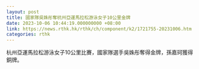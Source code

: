 ```yaml
---
layout: post
title: 國家隊吳姝彤奪杭州亞運馬拉松游泳女子10公里金牌
date: 2023-10-06 10:44:19.000000000 +08:00
link: https://news.rthk.hk/rthk/ch/component/k2/1721755-20231006.htm
categories: rthk
---
```


杭州亞運馬拉松游泳女子10公里比賽，國家隊選手吳姝彤奪得金牌，孫嘉珂獲得銅牌。

